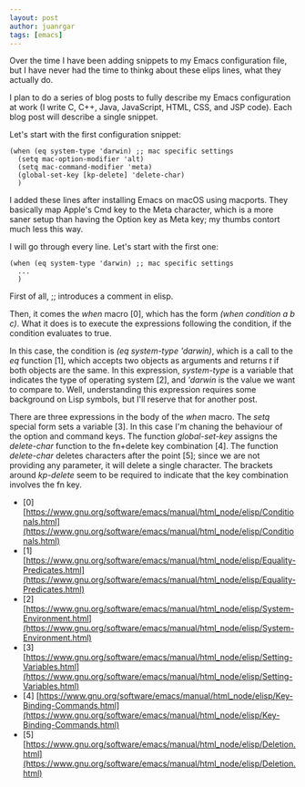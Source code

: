 ```yaml
---
layout: post
author: juanrgar
tags: [emacs]
---
```

Over the time I have been adding snippets to my Emacs configuration file, but I have never had the time to thinkg about these elips lines, what they actually do.

I plan to do a series of blog posts to fully describe my Emacs configuration at work (I write C, C++, Java, JavaScript, HTML, CSS, and JSP code). Each blog post will describe a single snippet.

Let's start with the first configuration snippet:

    (when (eq system-type 'darwin) ;; mac specific settings
      (setq mac-option-modifier 'alt)
      (setq mac-command-modifier 'meta)
      (global-set-key [kp-delete] 'delete-char)
      )

I added these lines after installing Emacs on macOS using macports. They basically map Apple's Cmd key to the Meta character, which is a more saner setup than having the Option key as Meta key; my thumbs contort much less this way.

I will go through every line. Let's start with the first one:

    (when (eq system-type 'darwin) ;; mac specific settings
      ...
      )

First of all, ;; introduces a comment in elisp.

Then, it comes the *when* macro [0], which has the form *(when condition a b c)*. What it does is to execute the expressions following the condition, if the condition evaluates to true.

In this case, the condition is *(eq system-type 'darwin)*, which is a call to the *eq* function [1], which accepts two objects as arguments and returns *t* if both objects are the same. In this expression, *system-type* is a variable that indicates the type of operating system [2], and *'darwin* is the value we want to compare to. Well, understanding this expression requires some background on Lisp symbols, but I'll reserve that for another post.

There are three expressions in the body of the *when* macro. The *setq* special form sets a variable [3]. In this case I'm chaning the behaviour of the option and command keys. The function *global-set-key* assigns the *delete-char* function to the fn+delete key combination [4]. The function *delete-char* deletes characters after the point [5]; since we are not providing any parameter, it will delete a single character. The brackets around *kp-delete* seem to be required to indicate that the key combination involves the fn key.

- [0] [https://www.gnu.org/software/emacs/manual/html_node/elisp/Conditionals.html](https://www.gnu.org/software/emacs/manual/html_node/elisp/Conditionals.html)
- [1] [https://www.gnu.org/software/emacs/manual/html_node/elisp/Equality-Predicates.html](https://www.gnu.org/software/emacs/manual/html_node/elisp/Equality-Predicates.html)
- [2] [https://www.gnu.org/software/emacs/manual/html_node/elisp/System-Environment.html](https://www.gnu.org/software/emacs/manual/html_node/elisp/System-Environment.html)
- [3] [https://www.gnu.org/software/emacs/manual/html_node/elisp/Setting-Variables.html](https://www.gnu.org/software/emacs/manual/html_node/elisp/Setting-Variables.html)
- [4] [https://www.gnu.org/software/emacs/manual/html_node/elisp/Key-Binding-Commands.html](https://www.gnu.org/software/emacs/manual/html_node/elisp/Key-Binding-Commands.html)
- [5] [https://www.gnu.org/software/emacs/manual/html_node/elisp/Deletion.html](https://www.gnu.org/software/emacs/manual/html_node/elisp/Deletion.html)
